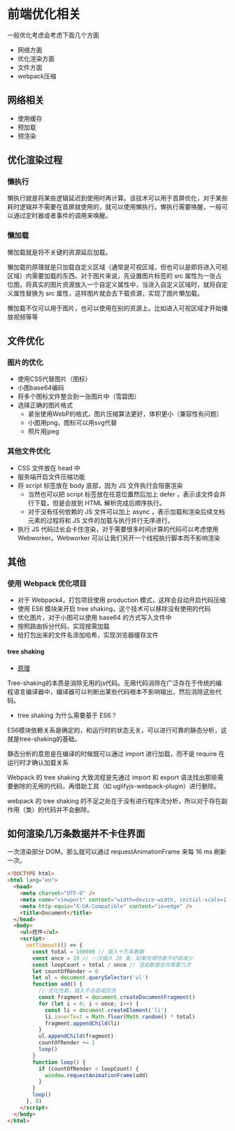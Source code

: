 # 前端优化相关

一般优化考虑会考虑下面几个方面

* 网络方面
* 优化渲染方面
* 文件方面
* webpack压缩

## 网络相关

* 使用缓存
* 预加载
* 预渲染

## 优化渲染过程

### 懒执行

懒执行就是将某些逻辑延迟到使用时再计算。该技术可以用于首屏优化，对于某些耗时逻辑并不需要在首屏就使用的，就可以使用懒执行。懒执行需要唤醒，一般可以通过定时器或者事件的调用来唤醒。

### 懒加载

懒加载就是将不关键的资源延后加载。

懒加载的原理就是只加载自定义区域（通常是可视区域，但也可以是即将进入可视区域）内需要加载的东西。对于图片来说，先设置图片标签的 src 属性为一张占位图，将真实的图片资源放入一个自定义属性中，当进入自定义区域时，就将自定义属性替换为 src 属性，这样图片就会去下载资源，实现了图片懒加载。

懒加载不仅可以用于图片，也可以使用在别的资源上。比如进入可视区域才开始播放视频等等

## 文件优化

### 图片的优化

* 使用CSS代替图片（图标）
* 小图base64编码
* 将多个图标文件整合到一张图片中（雪碧图）
* 选择正确的图片格式
  * 紧张使用WebP的格式，图片压缩算法更好，体积更小（兼容性有问题）
  * 小图用png，图标可以用svg代替
  * 照片用jpeg

### 其他文件优化

* CSS 文件放在 head 中
* 服务端开启文件压缩功能
* 将 script 标签放在 body 底部，因为 JS 文件执行会阻塞渲染
  * 当然也可以把 script 标签放在任意位置然后加上 defer ，表示该文件会并行下载，但是会放到 HTML 解析完成后顺序执行。
  * 对于没有任何依赖的 JS 文件可以加上 async ，表示加载和渲染后续文档元素的过程将和 JS 文件的加载与执行并行无序进行。
* 执行 JS 代码过长会卡住渲染，对于需要很多时间计算的代码可以考虑使用 Webworker。Webworker 可以让我们另开一个线程执行脚本而不影响渲染

## 其他

### 使用 Webpack 优化项目

* 对于 Webpack4，打包项目使用 production 模式，这样会自动开启代码压缩
* 使用 ES6 模块来开启 tree shaking，这个技术可以移除没有使用的代码
* 优化图片，对于小图可以使用 base64 的方式写入文件中
* 按照路由拆分代码，实现按需加载
* 给打包出来的文件名添加哈希，实现浏览器缓存文件

#### tree shaking

* [原理](https://juejin.im/post/5a4dc842518825698e7279a9)

Tree-shaking的本质是消除无用的js代码。无用代码消除在广泛存在于传统的编程语言编译器中，编译器可以判断出某些代码根本不影响输出，然后消除这些代码。

* tree shaking 为什么需要基于 ES6？

ES6模块依赖关系是确定的，和运行时的状态无关，可以进行可靠的静态分析，这就是tree-shaking的基础。

静态分析的意思是在编译的时候既可以通过 import 进行加载，而不是 require 在运行时才确认加载关系

Webpack 的 tree shaking 大致流程是先通过 import 和 export 语法找出那些需要删除的无用的代码，再借助工具（如 uglifyjs-webpack-plugin）进行删除。

webpack 的 tree shaking 的不足之处在于没有进行程序流分析，所以对于存在副作用（类）的代码并不会删除。

## 如何渲染几万条数据并不卡住界面

一次渲染部分 DOM，那么就可以通过 requestAnimationFrame 来每 16 ms 刷新一次。

```HTML
<!DOCTYPE html>
<html lang="en">
  <head>
    <meta charset="UTF-8" />
    <meta name="viewport" content="width=device-width, initial-scale=1.0" />
    <meta http-equiv="X-UA-Compatible" content="ie=edge" />
    <title>Document</title>
  </head>
  <body>
    <ul>控件</ul>
    <script>
      setTimeout(() => {
        const total = 100000 // 插入十万条数据
        const once = 20 // 一次插入 20 条，如果觉得性能不好就减少
        const loopCount = total / once // 渲染数据总共需要几次
        let countOfRender = 0
        let ul = document.querySelector('ul')
        function add() {
          // 优化性能，插入不会造成回流
          const fragment = document.createDocumentFragment()
          for (let i = 0; i < once; i++) {
            const li = document.createElement('li')
            li.innerText = Math.floor(Math.random() * total)
            fragment.appendChild(li)
          }
          ul.appendChild(fragment)
          countOfRender += 1
          loop()
        }
        function loop() {
          if (countOfRender < loopCount) {
            window.requestAnimationFrame(add)
          }
        }
        loop()
      }, 0)
    </script>
  </body>
</html>
```
